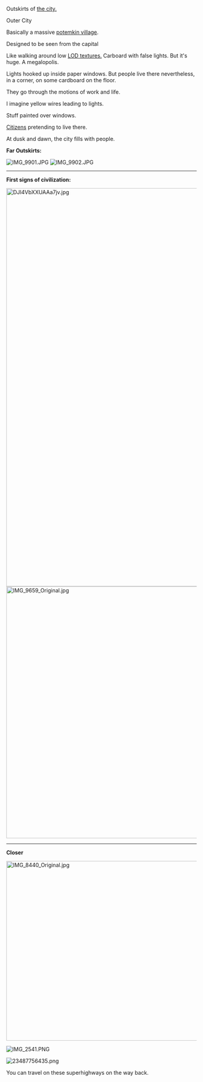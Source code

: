 Outskirts of [the city.](/p/10e73639c05f4ed1bc3262e2e8d8296c)

Outer City

Basically a massive [potemkin village](https://en.wikipedia.org/wiki/Potemkin_village).

Designed to be seen from the capital

Like walking around low [LOD textures.](/p/b03950caf703402694b38a73d957ded8) Carboard with false lights. But it's huge. A megalopolis.

Lights hooked up inside paper windows. But people live there nevertheless, in a corner, on some cardboard on the floor.

They go through the motions of work and life.

I imagine yellow wires leading to lights.

Stuff painted over windows.

[Citizens](/p/d7ca438af1474c278031d0c9dd870c42) pretending to live there.

At dusk and dawn, the city fills with people.

**Far Outskirts:**

![IMG\_9901.JPG](../resources/ccec6012289d415daddf85a20e7896f0.JPG)
![IMG\_9902.JPG](../resources/a64beb52fc5b499ba41e8c6b8d8916d1.JPG)

***

**First signs of civilization:**

<img src="../resources/975ee3d9eab84b049ca565e2639e3e71.jpg" alt="DJl4VbXXUAAa7jv.jpg" width="705" height="1053" class="jop-noMdConv">

<img src="../resources/dd02b3fee2a540f9a0747a8c81b1f886.jpg" alt="IMG_9659_Original.jpg" width="666" height="666" class="jop-noMdConv">

***

**Closer**

<img src="../resources/4397aeb5f03544749c06f3dd46a30772.jpg" alt="IMG_8440_Original.jpg" width="633" height="475" class="jop-noMdConv">

![IMG\_2541.PNG](../resources/bd597370d80c4c50b5312bc452cd2c02.PNG)

![23487756435.png](../resources/fb7496f4dc1845728dc9320211c5ae23.png)

You can travel on these superhighways on the way back.
